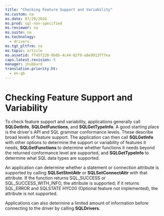 ```yaml
---
title: "Checking Feature Support and Variability"
ms.custom: na
ms.date: 07/29/2016
ms.prod: sql-non-specified
ms.reviewer: na
ms.suite: na
ms.technology: 
  - drivers
ms.tgt_pltfrm: na
ms.topic: article
ms.assetid: ff45f220-9b8b-4c44-82f8-a8e9913fffea
caps.latest.revision: 5
manager: jhubbard
translation.priority.ht: 
  - en-gb
---
```

# Checking Feature Support and Variability
To check feature support and variability, applications generally call **SQLGetInfo**, **SQLGetFunctions**, and **SQLGetTypeInfo**. A good starting place is the driver's API and SQL grammar conformance levels. These describe broad levels of feature support. The application can then call **SQLGetInfo** with other options to determine the support or variability of features it needs, **SQLGetFunctions** to determine whether functions it needs beyond the returned conformance level are supported, and **SQLGetTypeInfo** to determine what SQL data types are supported.  
  
 An application can determine whether a statement or connection attribute is supported by calling **SQLSetStmtAttr** or **SQLSetConnectAttr** with that attribute. If the function returns SQL_SUCCESS or SQL_SUCCESS_WITH_INFO, the attribute is supported; if it returns SQL_ERROR and SQLSTATE HYC00 (Optional feature not implemented), the attribute is not supported.  
  
 Applications can also determine a limited amount of information before connecting to the driver by calling **SQLDrivers**.